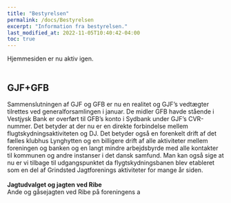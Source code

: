 ```yaml
---
title: "Bestyrelsen"
permalink: /docs/Bestyrelsen
excerpt: "Information fra bestyrelsen."
last_modified_at: 2022-11-05T10:40:42-04:00
toc: true
---
```


Hjemmesiden er nu aktiv igen.
<br /><br />
## GJF+GFB
Sammenslutningen af GJF og GFB er nu en realitet og GJF’s vedtægter tilrettes ved generalforsamlingen i januar. De midler GFB havde stående i Vestjysk Bank er overført til GFB’s konto i Sydbank under GJF’s CVR-nummer. Det betyder at der nu er en direkte forbindelse mellem flugtskydningsaktiviteten og DJ. Det betyder også en forenkelt drift af det fælles klubhus Lynghytten og en billigere drift af alle aktiviteter mellem foreningen og banken og en langt mindre arbejdsbyrde med alle kontakter til kommunen og andre instanser i det dansk samfund. Man kan også sige at nu er vi tilbage til udgangspunktet da flygtskydningsbanen blev etableret som en del af Grindsted Jagtforenings aktiviteter for mange år siden.
<br /><br />
<strong>Jagtudvalget og jagten ved Ribe</strong>
<br />
Ande og gåsejagten ved Ribe på foreningens a
